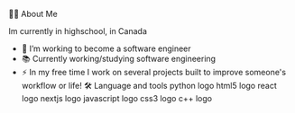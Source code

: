 👩‍💻 About Me

Im currently in highschool, in Canada

- 🔭 I’m working to become a software engineer
- 📚 Currently working/studying software engineering
- ⚡ In my free time I work on several projects built to improve someone's workflow or life!
🛠 Language and tools
python logo html5 logo react logo nextjs logo javascript logo css3 logo c++ logo
